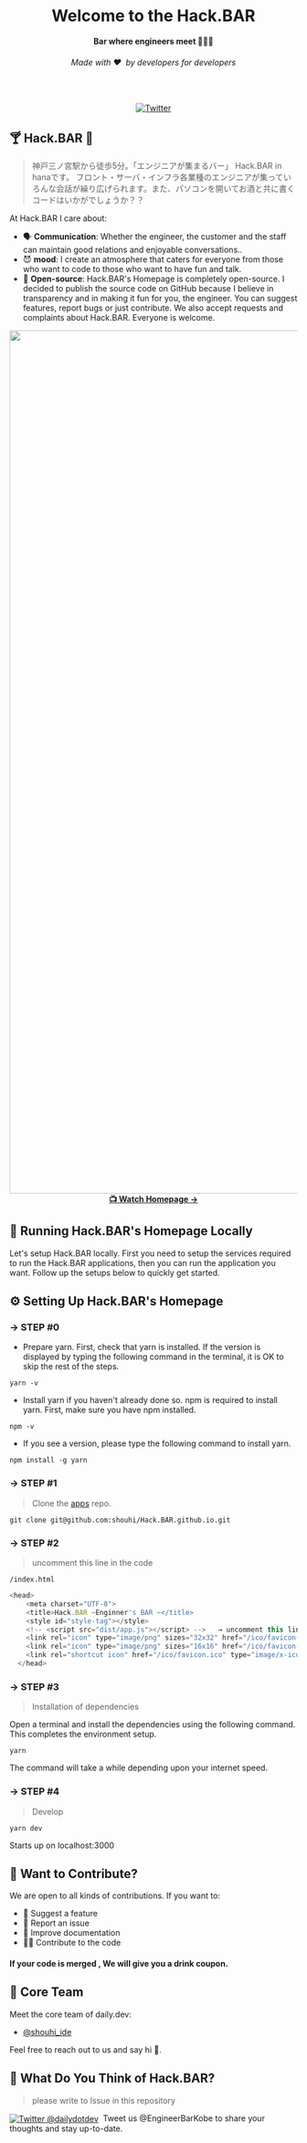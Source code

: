<div align="center">
<!--   <img src="https://firebasestorage.googleapis.com/v0/b/hackbar-attendance.appspot.com/o/Hack.BAR.jpg?alt=media&token=4022dc38-22a1-4564-bf92-d333f1152bbb" alt="Hack.BAR Logo" width="360"> -->
  <h1>Welcome to the Hack.BAR</h1>
  <strong>Bar where engineers meet 👩🏽‍💻</strong>
  <h6>Made with ❤️ &nbsp;by developers for developers</h6>
</div>
<br>


<p align="center">

  <a href="https://twitter.com/EngineerBarKobe">
    <img src="https://img.shields.io/twitter/follow/EngineerBarKobe?color=26A0ED&label=Follow&logo=twitter&logoColor=white&style=flat" alt="Twitter">
  </a>

</p>


## 🍸 Hack.BAR 🦔

> 神戸三ノ宮駅から徒歩5分。「エンジニアが集まるバー」 Hack.BAR in hanaです。 フロント・サーバ・インフラ各業種のエンジニアが集っていろんな会話が繰り広げられます。また、パソコンを開いてお酒と共に書くコードはいかがでしょうか？？

At Hack.BAR I care about:

* 🗣 **Communication**: Whether the engineer, the customer and the staff can maintain good relations and enjoyable conversations..
* 😈 **mood**: I create an atmosphere that caters for everyone from those who want to code to those who want to have fun and talk.
* 🧵 **Open-source**: Hack.BAR's Homepage is completely open-source. I decided to publish the source code on GitHub because I believe in transparency and in making it fun for you, the engineer. You can suggest features, report bugs or just contribute. We also accept requests and complaints about Hack.BAR. Everyone is welcome.

<p align="center">
    <img width="1512" alt="スクリーンショット 2022-05-21 16 19 02" src="https://user-images.githubusercontent.com/63713624/169640605-34bffa0c-61c9-4670-951e-e5265944c3b3.png">
    <br>
    <a href="https://hack-bar.vercel.app/"><strong>📺 Watch Homepage → </strong></a>
</p>

## 🚀 Running Hack.BAR's Homepage Locally

Let's setup Hack.BAR locally. First you need to setup the services required to run the Hack.BAR applications, then you can run the application you want. Follow up the setups below to quickly get started.

## ⚙️ Setting Up Hack.BAR's Homepage

### → STEP #0

* Prepare yarn. First, check that yarn is installed. If the version is displayed by typing the following command in the terminal, it is OK to skip the rest of the steps.
```
yarn -v
```
* Install yarn if you haven't already done so. npm is required to install yarn. First, make sure you have npm installed.
```
npm -v
```

* If you see a version, please type the following command to install yarn.
```
npm install -g yarn
```



### → STEP #1

> Clone the [apps](git@github.com:shouhi/Hack.BAR.github.io.git) repo.
```
git clone git@github.com:shouhi/Hack.BAR.github.io.git
```

### → STEP #2

> uncomment this line in the code

````
/index.html
````
```javascript
<head>
    <meta charset="UTF-8">
    <title>Hack.BAR ~Enginner's BAR ~</title>
    <style id="style-tag"></style>
    <!-- <script src="dist/app.js"></script> -->   → uncomment this line
    <link rel="icon" type="image/png" sizes="32x32" href="/ico/favicon-32x32.png">
    <link rel="icon" type="image/png" sizes="16x16" href="/ico/favicon-16x16.png">
    <link rel="shortcut icon" href="/ico/favicon.ico" type="image/x-icon" />
  </head>
```


### → STEP #3

> Installation of dependencies

Open a terminal and install the dependencies using the following command. This completes the environment setup.

```
yarn 
```

The command will take a while depending upon your internet speed.

### → STEP #4

> Develop

```
yarn dev 
```
Starts up on localhost:3000

## 🙌 Want to Contribute?

We are open to all kinds of contributions. If you want to:
* 🤔 Suggest a feature
* 🐛 Report an issue
* 📖 Improve documentation
* 👨‍💻 Contribute to the code

#### If your code is merged , We will give you a drink coupon.

## 🎩 Core Team

Meet the core team of daily.dev:
* [@shouhi_ide](https://twitter.com/shouhi_ide)

Feel free to reach out to us and say hi 👋.


## 💬 What Do You Think of Hack.BAR?
> please write to Issue in this repository

<div align="left">
    <p><a href="https://twitter.com/EngineerBarKobe"><img alt="Twitter @dailydotdev" align="center" src="https://img.shields.io/badge/twitter-%231DA1F2.svg?&style=for-the-badge&logo=twitter&logoColor=white" /></a>&nbsp; Tweet us @EngineerBarKobe to share your thoughts and stay up-to-date. </p>
</div>
